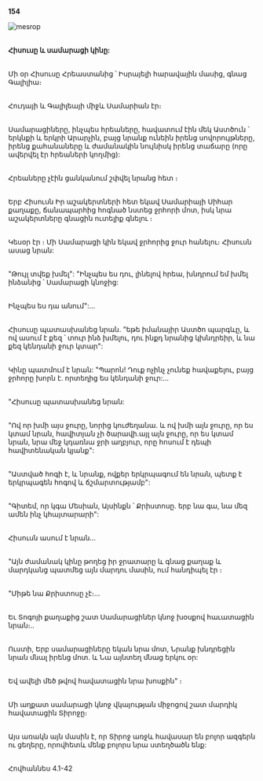 **154**

![mesrop](https://volamar.ru/audio_video/foto/01/detbible/B324.BMP)

\
**Հիսուսը և սամարացի կինը:**

\
Մի օր Հիսուսը Հրեաստանից ՝ Իսրայելի հարավային մասից, գնաց Գալիլիա։

\
Հուդայի և Գալիլեայի միջև Սամարիան էր։

\
Սամարացիները, ինչպես հրեաները, հավատում էին մեկ Աստծուն ՝ երկնքի և երկրի Արարչին, բայց նրանք ունեին իրենց սովորույթները, իրենց քահանաները և ժամանակին նույնիսկ իրենց տաճարը (որը ավերվել էր հրեաների կողմից):

\
Հրեաները չէին ցանկանում շփվել նրանց հետ ։

\
Երբ Հիսուսն Իր աշակերտների հետ եկավ Սամարիայի Սիհար քաղաքը, ճանապարհից հոգնած նստեց ջրհորի մոտ, իսկ նրա աշակերտները գնացին ուտելիք գնելու ։

\
Կեսօր էր ։ Մի Սամարացի կին եկավ ջրհորից ջուր հանելու։ Հիսուսն ասաց նրան:

\
"Թույլ տվեք խմել": "Ինչպես ես դու, լինելով հրեա, խնդրում եմ խմել ինձանից ՝ Սամարացի կնոջից:

\
Ինչպես ես դա անում":...

\
Հիսուսը պատասխանեց նրան. "եթե իմանայիր Աստծո պարգևը, և ով ասում է քեզ ՝ տուր ինձ խմելու, դու ինքդ նրանից կխնդրեիր, և նա քեզ կենդանի ջուր կտար":

\
Կինը պատմում է նրան:
"Պարոն! Դուք ոչինչ չունեք հավաքելու, բայց ջրհորը խորն է. որտեղից ես կենդանի ջուր:...

\
"Հիսուսը պատասխանեց նրան:

\
"Ով որ խմի այս ջուրը, նորից կուժեղանա. և ով խմի այն ջուրը, որ ես կտամ նրան, հավիտյան չի ծարավի.այլ այն ջուրը, որ ես կտամ նրան, նրա մեջ կդառնա ջրի աղբյուր, որը հոսում է դեպի հավիտենական կյանք":

\
"Աստված հոգի է, և նրանք, ովքեր երկրպագում են նրան, պետք է երկրպագեն հոգով և ճշմարտությամբ":

\
"Գիտեմ, որ կգա Մեսիան, Այսինքն ՝ Քրիստոսը. երբ նա գա, նա մեզ ամեն ինչ կհայտարարի":

\
Հիսուսն ասում է նրան...

\
"Այն ժամանակ կինը թողեց իր ջրատարը և գնաց քաղաք և մարդկանց պատմեց այն մարդու մասին, ում հանդիպել էր ։

\
"Միթե նա Քրիստոսը չէ։...

\
Եւ Տոգոյի քաղաքից շատ Սամարացիներ կնոջ խօսքով հաւատացին նրան։..

\
Ուստի, Երբ սամարացիները եկան նրա մոտ, Նրանք խնդրեցին նրան մնալ իրենց մոտ. և Նա այնտեղ մնաց երկու օր:

\
Եվ ավելի մեծ թվով հավատացին նրա խոսքին" ։

\
Մի աղքատ սամարացի կնոջ վկայության միջոցով շատ մարդիկ հավատացին Տիրոջը։

\
Այս առակն այն մասին է, որ Տիրոջ առջև հավասար են բոլոր ազգերն ու ցեղերը, որովհետև մենք բոլորս նրա ստեղծածն ենք:

\
Հովհաննես 4.1-42
